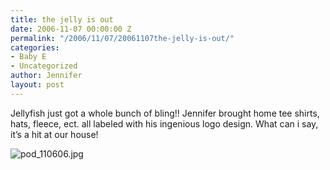 ```yaml
---
title: the jelly is out
date: 2006-11-07 00:00:00 Z
permalink: "/2006/11/07/20061107the-jelly-is-out/"
categories:
- Baby E
- Uncategorized
author: Jennifer
layout: post
---
```


Jellyfish just got a whole bunch of bling!! Jennifer brought home tee shirts, hats, fleece, ect. all labeled with his ingenious logo design. What can i say, it&#8217;s a hit at our house!

<img id="image66" alt="pod_110606.jpg" src="http://static.squarespace.com/static/50db6bb3e4b015296cd43789/50dfa5b1e4b0dc6320e0b5ea/50dfa5b1e4b0dc6320e0b625/1162910475000/?format=original" />
